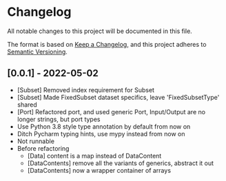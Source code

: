 # Changelog
All notable changes to this project will be documented in this file.

The format is based on [Keep a Changelog](https://keepachangelog.com/en/1.0.0/),
and this project adheres to [Semantic Versioning](https://semver.org/spec/v2.0.0.html).

## [0.0.1] - 2022-05-02
- [Subset] Removed index requirement for Subset
- [Subset] Made FixedSubset dataset specifics, leave 'FixedSubsetType' shared
- [Port] Refactored port, and used generic Port, Input/Output are no longer strings, but port types
- Use Python 3.8 style type annotation by default from now on
- Ditch Pycharm typing hints, use mypy instead from now on
- Not runnable
- Before refactoring
    - [Data] content is a map instead of DataContent
    - [DataContents] remove all the variants of generics, abstract it out
    - [DataContents] now a wrapper container of arrays
